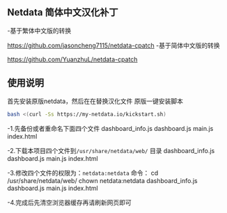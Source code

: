 ## Netdata 简体中文汉化补丁

-基于繁体中文版的转换

<https://github.com/jasoncheng7115/netdata-cpatch>
-基于简体中文版的转换

<https://github.com/YuanzhuL/netdata-cpatch>

## 使用说明
首先安装原版netdata，然后在在替换汉化文件
原版一键安装脚本
```bash
bash <(curl -Ss https://my-netdata.io/kickstart.sh)
```
-1.先备份或者重命名下面四个文件
 dashboard_info.js dashboard.js main.js index.html

-2.下载本项目四个文件到`/usr/share/netdata/web/` 目录
 dashboard_info.js dashboard.js main.js index.html

-3.修改四个文件的权限为：`netdata:netdata`
命令：
cd /usr/share/netdata/web/
chown netdata:netdata dashboard_info.js dashboard.js main.js index.html

-4.完成后先清空浏览器缓存再请刷新网页即可


&nbsp;&nbsp;
&nbsp;&nbsp;
